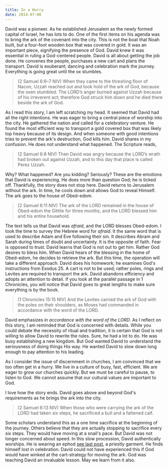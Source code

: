 ```yaml
---
title: In a Hurry
date: 2014-07-08
---
```

 
David was a pioneer. As he established Jerusalem as the newly formed capital of Israel, he has lots to do. One of the first items on his agenda was to bring the ark of the covenant into the city. This is not the boat that Noah built, but a four-foot wooden box that was covered in gold. It was an important piece, signifying the presence of God. David knew it was essential in ruling a God-centered people. David is all about getting the job done. He convenes the people, purchases a new cart and plans the transport. David is exuberant; dancing and celebration mark the journey. Everything is going great until the ox stumbles. 

>(2 Samuel 6:6–7 NIV) When they came to the threshing floor of Nacon, Uzzah reached out and took hold of the ark of God, because the oxen stumbled. The LORD’s anger burned against Uzzah because of his irreverent act; therefore God struck him down and he died there beside the ark of God. 

As I read this story, I am left scratching my head. It seemed that David had all the right intentions. He was eager to bring a central piece of worship into the city. He gathered the nation and called for a celebratory venture. He found the most efficient way to transport a gold covered box that was likely top heavy because of its design. And when someone with good intentions tries to prevent the ark's destruction, God kills him. David shares in my confusion. He does not understand what happened. The Scripture reads,

>(2 Samuel 6:8 NIV) Then David was angry because the LORD’s wrath had broken out against Uzzah, and to this day that place is called Perez Uzzah. 

Why? What happened? Are you kidding? Seriously? These are the emotions that David is experiencing. He does more than question God; he is ticked off. Thankfully, the story does not stop here. David returns to Jerusalem without the ark. In time, he cools down and allows God to reveal Himself. The ark goes to the house of Obed-edom.

>(2 Samuel 6:11 NIV) The ark of the LORD remained in the house of Obed-edom the Gittite for three months, and the LORD blessed him and his entire household. 

The text tells us that David was *afraid*, and the LORD blesses Obed-edom. I took the time to survey the Hebrew word for *afraid*. It the same word that is used to describe Adam and Eve following their sin. It describes Abram and Sarah during times of doubt and uncertainty. It is the opposite of faith. Fear is opposed to trust. David learns that God is not out to get him. Rather God desires to bless him. When David hears of the blessing in the home of Obed-edom, he decides to retrieve the ark. But this time, the operation will take a different approach. David does his homework; he examines God's instructions from Exodus 25. A cart is not to be used; rather poles, rings and Levites are required to transport the ark. David abandons efficiency and adopts an attention to detail. If you look at the parallel passage in 1 Chronicles, you will notice that David goes to great lengths to make sure everything is by the book.

>(1 Chronicles 15:15 NIV) And the Levites carried the ark of God with the poles on their shoulders, as Moses had commanded in accordance with the word of the LORD. 

David emphasizes *in accordance with the word of the LORD*. As I reflect on this story, I am reminded that God is concerned with details. While you could debate the necessity of ritual and tradition, it is certain that God is not willing to allow David to rewrite the rules. Sure, he had a lot to do. He was busy establishing a new kingdom. But God wanted David to understand the seriousness of doing things His way. He wanted David to slow down long enough to pay attention to his leading. 

As I consider the issue of discernment in churches, I am convinced that we too often get in a hurry. We live in a culture of busy, fast, efficient. We are eager to grow our churches quickly. But we must be careful to pause, to listen to God. We cannot assume that our cultural values are important to God.

I love how the story ends. David goes above and beyond God's requirements as he brings the ark into the city. 

>(2 Samuel 6:13 NIV) When those who were carrying the ark of the LORD had taken six steps, he sacrificed a bull and a fattened calf.

Some scholars understand this as a one time sacrifice at the beginning of the journey. Others believe that they are actually stopping to sacrifice every six steps. They would have moving at a snail's pace. But David was not longer concerned about speed. In this slow procession, David authentically worships. He is wearing an ephod [see last post](/2014/06/25/ephod-or-sword/), a priestly garment. He finds himself lost in celebration. David could not have experienced this if God would have winked at the cart-strategy for moving the ark. God was teaching David an invaluable lesson. May we learn from it also.


 
